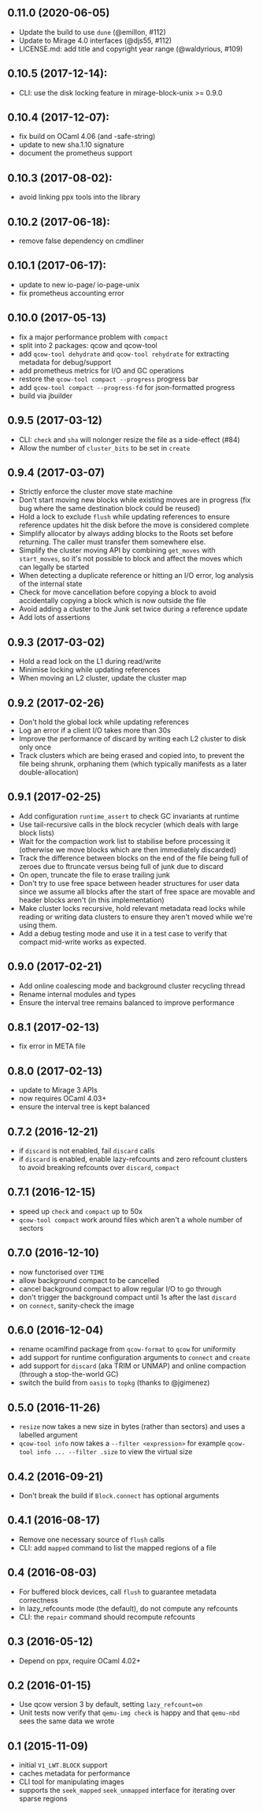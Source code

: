 ## 0.11.0 (2020-06-05)
- Update the build to use `dune` (@emillon, #112)
- Update to Mirage 4.0 interfaces (@djs55, #112)
- LICENSE.md: add title and copyright year range (@waldyrious, #109)

## 0.10.5 (2017-12-14):
- CLI: use the disk locking feature in mirage-block-unix >= 0.9.0

## 0.10.4 (2017-12-07):
- fix build on OCaml 4.06 (and -safe-string)
- update to new sha.1.10 signature
- document the prometheus support

## 0.10.3 (2017-08-02):
- avoid linking ppx tools into the library

## 0.10.2 (2017-06-18):
- remove false dependency on cmdliner

## 0.10.1 (2017-06-17):
- update to new io-page/ io-page-unix
- fix prometheus accounting error

## 0.10.0 (2017-05-13)
- fix a major performance problem with `compact`
- split into 2 packages: qcow and qcow-tool
- add `qcow-tool dehydrate` and `qcow-tool rehydrate` for extracting
  metadata for debug/support
- add prometheus metrics for I/O and GC operations
- restore the `qcow-tool compact --progress` progress bar
- add `qcow-tool compact --progress-fd` for json-formatted progress
- build via jbuilder

## 0.9.5 (2017-03-12)
- CLI: `check` and `sha` will nolonger resize the file as a side-effect
  (#84)
- Allow the number of `cluster_bits` to be set in `create`

## 0.9.4 (2017-03-07)
- Strictly enforce the cluster move state machine
- Don't start moving new blocks while existing moves are in progress
  (fix bug where the same destination block could be reused)
- Hold a lock to exclude `flush` while updating references to ensure
  reference updates hit the disk before the move is considered complete
- Simplify allocator by always adding blocks to the Roots set before
  returning. The caller must transfer them somewhere else.
- Simplify the cluster moving API by combining `get_moves` with
  `start_moves`, so it's not possible to block and affect the moves
  which can legally be started
- When detecting a duplicate reference or hitting an I/O error, log
  analysis of the internal state
- Check for move cancellation before copying a block to avoid accidentally
  copying a block which is now outside the file
- Avoid adding a cluster to the Junk set twice during a reference update
- Add lots of assertions

## 0.9.3 (2017-03-02)
- Hold a read lock on the L1 during read/write
- Minimise locking while updating references
- When moving an L2 cluster, update the cluster map

## 0.9.2 (2017-02-26)
- Don't hold the global lock while updating references
- Log an error if a client I/O takes more than 30s
- Improve the performance of discard by writing each L2 cluster to disk
  only once
- Track clusters which are being erased and copied into, to prevent the
  file being shrunk, orphaning them (which typically manifests as a later
  double-allocation)

## 0.9.1 (2017-02-25)
- Add configuration `runtime_assert` to check GC invariants at runtime
- Use tail-recursive calls in the block recycler (which deals with large
  block lists)
- Wait for the compaction work list to stabilise before processing it
  (otherwise we move blocks which are then immediately discarded)
- Track the difference between blocks on the end of the file being full
  of zeroes due to ftruncate versus being full of junk due to discard
- On open, truncate the file to erase trailing junk
- Don't try to use free space between header structures for user data
  since we assume all blocks after the start of free space are movable
  and header blocks aren't (in this implementation)
- Make cluster locks recursive, hold relevant metadata read locks while
  reading or writing data clusters to ensure they aren't moved while
  we're using them.
- Add a debug testing mode and use it in a test case to verify that
  compact mid-write works as expected.

## 0.9.0 (2017-02-21)
- Add online coalescing mode and background cluster recycling thread
- Rename internal modules and types
- Ensure the interval tree remains balanced to improve performance

## 0.8.1 (2017-02-13)
- fix error in META file

## 0.8.0 (2017-02-13)
- update to Mirage 3 APIs
- now requires OCaml 4.03+
- ensure the interval tree is kept balanced

## 0.7.2 (2016-12-21)
- if `discard` is not enabled, fail `discard` calls
- if `discard` is enabled, enable lazy-refcounts and zero refcount clusters
  to avoid breaking refcounts over `discard`, `compact`

## 0.7.1 (2016-12-15)
- speed up `check` and `compact` up to 50x
- `qcow-tool compact` work around files which aren't a whole number of
  sectors

## 0.7.0 (2016-12-10)
- now functorised over `TIME`
- allow background compact to be cancelled
- cancel background compact to allow regular I/O to go through
- don't trigger the background compact until 1s after the last
  `discard`
- on `connect`, sanity-check the image

## 0.6.0 (2016-12-04)
- rename ocamlfind package from `qcow-format` to `qcow` for uniformity
- add support for runtime configuration arguments to `connect` and `create`
- add support for `discard` (aka TRIM or UNMAP) and online compaction
  (through a stop-the-world GC)
- switch the build from `oasis` to `topkg` (thanks to @jgimenez)

## 0.5.0 (2016-11-26)
- `resize` now takes a new size in bytes (rather than sectors) and uses a
  labelled argument
- `qcow-tool info` now takes a `--filter <expression>` for example
  `qcow-tool info ... --filter .size` to view the virtual size

## 0.4.2 (2016-09-21)
- Don't break the build if `Block.connect` has optional arguments

## 0.4.1 (2016-08-17)
- Remove one necessary source of `flush` calls
- CLI: add `mapped` command to list the mapped regions of a file

## 0.4 (2016-08-03)
- For buffered block devices, call `flush` to guarantee metadata correctness
- In lazy_refcounts mode (the default), do not compute any refcounts
- CLI: the `repair` command should recompute refcounts

## 0.3 (2016-05-12)
- Depend on ppx, require OCaml 4.02+

## 0.2 (2016-01-15)
- Use qcow version 3 by default, setting `lazy_refcount=on`
- Unit tests now verify that `qemu-img check` is happy and that `qemu-nbd`
  sees the same data we wrote

## 0.1 (2015-11-09)
- initial `V1_LWT.BLOCK` support
- caches metadata for performance
- CLI tool for manipulating images
- supports the `seek_mapped` `seek_unmapped` interface for iterating over
  sparse regions
